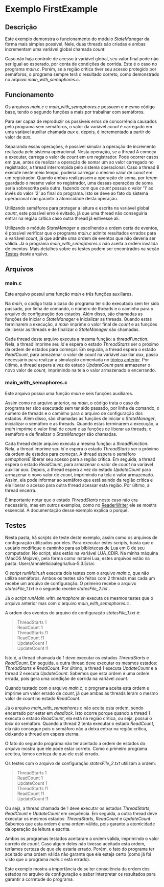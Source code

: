 # Exemplo FirstExample

## Descrição

Este exemplo demonstra o funcionamento do módulo _StateManager_ da forma mais simples possível. Nele, duas threads são criadas e ambas incrementam uma variável global chamada _count_. 

Caso não haja controle de acesso à variável global, seu valor final pode não ser igual ao esperado, por conta de condições de corrida. Este é o caso no programa _main.c_. Porém, se a região crítica tiver seu acesso protegido por semáforos, o programa sempre terá o resultado correto, como demonstrado no arquivo _main\_with\_semaphores.c_.

## Funcionamento

Os arquivos _main.c_ e _main\_with\_semaphores.c_ possuem o mesmo código base, tendo o segundo funções a mais por trabalhar com semáforos. 

Para ser capaz de reproduzir os possíveis erros de concorrência causados pelo programa sem semáforos, o valor da variável _count_ é carregado em uma variável auxiliar chamada _aux_ e, depois, é incrementado a partir do valor de _aux_. 

Separando essas operações, é possível simular a operação de incremento realizada pelo sistema operacional. Nesta operação, se a thread A começa a executar, carrega o valor de _count_ em um registrador. Pode ocorrer casos em que, antes de realizar a operação de somar um ao valor carregado no registrador, a thread interrompida pelo sistema operacional. Caso a thread B execute neste meio tempo, poderia carregar o mesmo valor de _count_ em um registrador. Quando ambas realizassem a operação de soma, por terem guardado o mesmo valor no registrador, uma dessas operações de soma seria sobrescrita pela outra, fazendo com que _count_ possua o valor '1' ao invés do valor '2' ao final do programa. Isto se deve ao fato do sistema operacional não garantir a atomicidade desta operação. 

Utilizando semáforos para proteger a leitura e escrita na variável global _count_, este possível erro é evitado, já que uma thread não conseguiria entrar na região crítica caso outra thread já estivesse ali.

Utilizando o módulo _StateManager_ e escolhendo a ordem certa de eventos, é possível verificar que o programa _main.c_ admite resultados errados para a variável _count_, já que admite uma ordem de eventos que não deveria ser válida. Já o programa _main\_with\_semaphores.c_ não aceita a ordem inválida de eventos. Mais detalhes sobre os testes podem ser encontrados na seção [Testes](#testes) deste arquivo.

## Arquivos

### main.c

Este arquivo possui uma função _main_ e três funções auxiliares.

Na _main_, o código trata o caso do programa ter sido executado sem ter sido passado, por linha de comando, o número de threads e o caminho para o arquivo de configuração dos estados. Além disso, são chamadas as funções de iniciar o _StateManager_ e inicializar as threads. Quando estas terminarem a execução, a _main_ imprime o valor final de _count_ e as funções de liberar as threads e de finalizar o _StateManager_ são chamadas.

Cada thread deste arquivo executa a mesma função: a _threadFunction_. Nela, a thread imprime seu _id_ e espera o estado _ThreadStarts_ ser o próximo da ordem de estados para começar. Em seguida, a thread espera o estado _ReadCount_, para armazenar o valor de _count_ na variável auxiliar _aux_, passo necessário para realizar a simulação comentada no [tópico anterior](#funcionamento). Por último, a thread espera a vez do estado _UpdateCount_ para armazenar o novo valor de _count_, imprimindo na tela o valor armazenado e encerrando.

### main_with_semaphores.c

Este arquivo possui uma função _main_ e seis funções auxiliares.

Assim como no arquivo anterior, na _main_, o código trata o caso do programa ter sido executado sem ter sido passado, por linha de comando, o número de threads e o caminho para o arquivo de configuração dos estados. Além disso, são chamadas as funções de iniciar o _StateManager_, inicializar o semáforo e as threads. Quando estas terminarem a execução, a _main_ imprime o valor final de _count_ e as funções de liberar as threads, o semáforo e de finalizar o _StateManager_ são chamadas.

Cada thread deste arquivo executa a mesma função: a _threadFunction_. Nela, a thread imprime seu _id_ e espera o estado _ThreadStarts_ ser o próximo da ordem de estados para começar. A thread espera o semáforo _semaphoreE_ liberar seu acesso para a região crítica. Em seguida, a thread espera o estado _ReadCount_, para armazenar o valor de _count_ na variável auxiliar _aux_. Depois, a thread espera a vez do estado _UpdateCount_ para armazenar o novo valor de _count_, imprimindo na tela o valor armazenado. Assim, ela pode informar ao semáforo que está saindo da região crítica e ele liberar o acesso para outra thread acessar esta região. Por último, a thread encerra.

É importante notar que o estado _ThreadStarts_ neste caso não era necessário, mas em outros exemplos, como no [ReaderWriter](../ReaderWriter/README.md) ele se mostra essencial. A documentação desse exemplo explica o porquê.

## Testes

Nesta pasta, há _scripts_ de teste deste exemplo, assim como os arquivos de configuração utilizados por eles. Para executar estes scripts, basta que o usuário modifique o caminho para as bibliotecas de Lua em C de seu computador. No script, elas estão na variável LUA_CDIR. Na minha máquina (MacOS Mojave), pela forma como instalei Lua, estes arquivos estão na pasta: Users/annaleticiaalegria/lua-5.3.5/src

O _script_ _runMain.sh_ executa dois testes com o arquivo _main.c_, que não utiliza semáforos. Ambos os testes são feitos com 2 threads mas cada um recebe um arquivo de configuração. O primeiro recebe o arquivo _statesFile\_1.txt_ e o segundo recebe _statesFile\_2.txt_ .

Já o _script_ _runMain\_with\_semaphore.sh_ executa os mesmos testes que o arquivo anterior mas com o arquivo _main\_with\_semaphores.c_ .

A ordem dos eventos do arquivo de configuração _statesFile\_1.txt_ é:

> ThreadStarts 1<br/>ReadCount 1<br/>ThreadStarts !1<br/>ReadCount !1<br/>UpdateCount 1<br/>UpdateCount !1

Isto é, a thread chamada de 1 deve executar os estados _ThreadStarts_ e _ReadCount_. Em seguida, a outra thread deve executar os mesmos estados: _ThreadStarts_ e _ReadCount_. Por último, a thread 1 executa _UpdateCount_ e a thread 2 executa _UpdateCount_. Sabemos que esta ordem é uma ordem errada, pois gera uma condição de corrida na variável _count_.

Quando testado com o arquivo _main.c_, o programa aceita esta ordem e imprime um valor errado de _count_, já que ambas as threads leram o mesmo valor de _count_ no estado _ReadCount_. 

Já o arquivo _main\_with\_semaphores.c_ não aceita esta ordem, sendo encerrado por estar em _deadlock_. Isto ocorre porque quando a thread 1 executa o estado _ReadCount_, ela está na região crítica, ou seja, possui o _lock_ do semáforo. Quando a thread 2 tenta executar o estado _ReadCount_, ela não consegue pois o semáforo não a deixa entrar na região crítica, deixando a thread em espera eterna.

O fato do segundo programa não ter aceitado a ordem de estados do arquivo mostra que ele pode estar correto. Como o primeiro programa aceitou, temos certeza de que ele está errado.

Os testes com o arquivo de configuração _statesFile\_2.txt_ utilizam a ordem:

> ThreadStarts 1<br/>ReadCount 1<br/>UpdateCount 1<br/>ThreadStarts !1<br/>ReadCount !1<br/>UpdateCount !1

Ou seja, a thread chamada de 1 deve executar os estados _ThreadStarts_, _ReadCount_ e _UpdateCount_ em sequência. Em seguida, a outra thread deve executar os mesmos estados: _ThreadStarts_, _ReadCount_ e _UpdateCount_. Sabemos que esta ordem é uma ordem válida, pois garante a atomicidade da operação de leitura e escrita.

Ambos os programas testados aceitaram a ordem válida, imprimindo o valor correto de _count_. Caso algum deles não tivesse aceitado esta ordem, teríamos certeza de que ele estaria errado. Porém, o fato do programa ter aceitado uma ordem válida não garante que ele esteja certo (como já foi visto que o programa _main.c_ está errado).

Este exemplo mostra a importância de se ter consciência da ordem dos estados no arquivo de configuração e saber interpretar os resultados para garantir a corretude do programa.